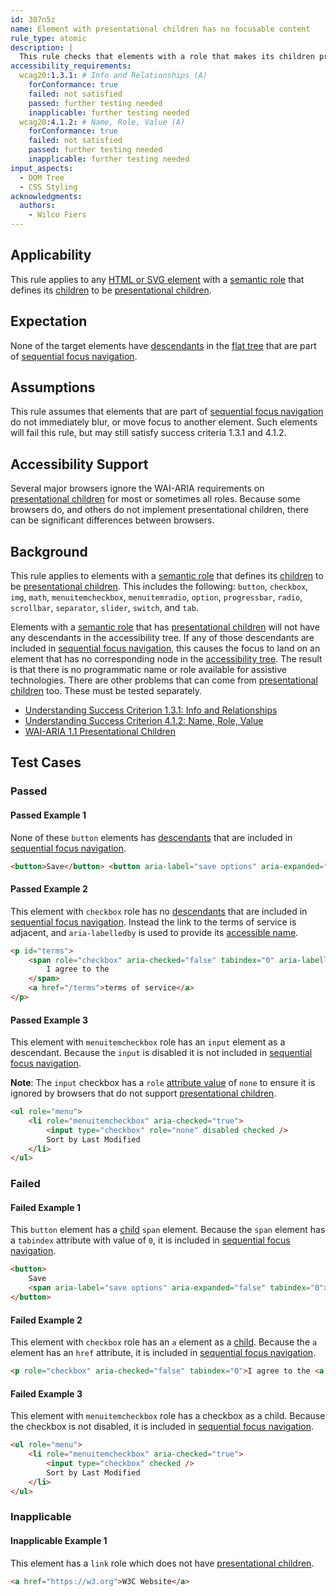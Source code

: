 ```yaml
---
id: 307n5z
name: Element with presentational children has no focusable content
rule_type: atomic
description: |
  This rule checks that elements with a role that makes its children presentational do not contain focusable elements.
accessibility_requirements:
  wcag20:1.3.1: # Info and Relationships (A)
    forConformance: true
    failed: not satisfied
    passed: further testing needed
    inapplicable: further testing needed
  wcag20:4.1.2: # Name, Role, Value (A)
    forConformance: true
    failed: not satisfied
    passed: further testing needed
    inapplicable: further testing needed
input_aspects:
  - DOM Tree
  - CSS Styling
acknowledgments:
  authors:
    - Wilco Fiers
---
```


## Applicability

This rule applies to any [HTML or SVG element][] with a [semantic role][] that defines its [children][child] to be [presentational children][].

## Expectation

None of the target elements have [descendants][] in the [flat tree][] that are part of [sequential focus navigation][].

## Assumptions

This rule assumes that elements that are part of [sequential focus navigation][] do not immediately blur, or move focus to another element. Such elements will fail this rule, but may still satisfy success criteria 1.3.1 and 4.1.2.

## Accessibility Support

Several major browsers ignore the WAI-ARIA requirements on [presentational children][] for most or sometimes all roles. Because some browsers do, and others do not implement presentational children, there can be significant differences between browsers.

## Background

This rule applies to elements with a [semantic role][] that defines its [children][child] to be [presentational children][]. This includes the following: `button`, `checkbox`, `img`, `math`, `menuitemcheckbox`, `menuitemradio`, `option`, `progressbar`, `radio`, `scrollbar`, `separator`, `slider`, `switch`, and `tab`.

Elements with a [semantic role][] that has [presentational children][] will not have any descendants in the accessibility tree. If any of those descendants are included in [sequential focus navigation][], this causes the focus to land on an element that has no corresponding node in the [accessibility tree][]. The result is that there is no programmatic name or role available for assistive technologies. There are other problems that can come from [presentational children][] too. These must be tested separately.

- [Understanding Success Criterion 1.3.1: Info and Relationships](https://www.w3.org/WAI/WCAG21/Understanding/info-and-relationships)
- [Understanding Success Criterion 4.1.2: Name, Role, Value](https://www.w3.org/WAI/WCAG21/Understanding/name-role-value)
- [WAI-ARIA 1.1 Presentational Children][presentational children]

## Test Cases

### Passed

#### Passed Example 1

None of these `button` elements has [descendants][] that are included in [sequential focus navigation][].

```html
<button>Save</button> <button aria-label="save options" aria-expanded="false">▼</button>
```

#### Passed Example 2

This element with `checkbox` role has no [descendants][] that are included in [sequential focus navigation][]. Instead the link to the terms of service is adjacent, and `aria-labelledby` is used to provide its [accessible name][].

```html
<p id="terms">
	<span role="checkbox" aria-checked="false" tabindex="0" aria-labelledby="terms">
		I agree to the
	</span>
	<a href="/terms">terms of service</a>
</p>
```

#### Passed Example 3

This element with `menuitemcheckbox` role has an `input` element as a descendant. Because the `input` is disabled it is not included in [sequential focus navigation][].

**Note**: The `input` checkbox has a `role` [attribute value][] of `none` to ensure it is ignored by browsers that do not support [presentational children][].

```html
<ul role="menu">
	<li role="menuitemcheckbox" aria-checked="true">
		<input type="checkbox" role="none" disabled checked />
		Sort by Last Modified
	</li>
</ul>
```

### Failed

#### Failed Example 1

This `button` element has a [child][] `span` element. Because the `span` element has a `tabindex` attribute with value of `0`, it is included in [sequential focus navigation][].

```html
<button>
	Save
	<span aria-label="save options" aria-expanded="false" tabindex="0">▼</span>
</button>
```

#### Failed Example 2

This element with `checkbox` role has an `a` element as a [child][]. Because the `a` element has an `href` attribute, it is included in [sequential focus navigation][].

```html
<p role="checkbox" aria-checked="false" tabindex="0">I agree to the <a href="/terms">terms of service</a></p>
```

#### Failed Example 3

This element with `menuitemcheckbox` role has a checkbox as a child. Because the checkbox is not disabled, it is included in [sequential focus navigation][].

```html
<ul role="menu">
	<li role="menuitemcheckbox" aria-checked="true">
		<input type="checkbox" checked />
		Sort by Last Modified
	</li>
</ul>
```

### Inapplicable

#### Inapplicable Example 1

This element has a `link` role which does not have [presentational children][].

```html
<a href="https://w3.org">W3C Website</a>
```

[accessible name]: #accessible-name 'Definition of Accessible name'
[attribute value]: #attribute-value 'Definition of Attribute value'
[semantic role]: #semantic-role 'Definition of Semantic role'
[accessibility tree]: https://www.w3.org/TR/accname-1.1/#dfn-accessibility-tree 'Definition of Accessibility tree'
[presentational children]: https://www.w3.org/TR/wai-aria-1.1/#childrenArePresentational 'WAI-ARIA 1.1 Presentational Children'
[child]: https://dom.spec.whatwg.org/#concept-tree-child 'Definition child, as on 2020-10-21'
[descendants]: https://dom.spec.whatwg.org/#concept-tree-descendant 'Definition Descendant, as on 2020-10-21'
[sequential focus navigation]: https://html.spec.whatwg.org/#sequential-focus-navigation 'HTML sequential focus navigation, 2020/10/21'
[flat tree]: https://drafts.csswg.org/css-scoping/#flat-tree 'CSS Scoping definition of Flat tree, working draft'
[html or svg element]: #namespaced-element
